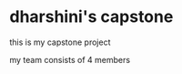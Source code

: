 <h1> dharshini's capstone </h1>
<p> this is my capstone project </p>
<p>my team consists of 4 members</p>

